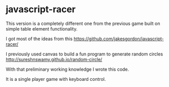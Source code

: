 # javascript-racer

This version is a completely different one from the previous game built on simple table element functionality.

I got most of the ideas  from this https://github.com/jakesgordon/javascript-racer/

I previously used canvas to build a fun program to generate random circles http://sureshnswamy.github.io/random-circle/

With that preliminary working knowledge I wrote this code.

It is a single player game with keyboard control. 
